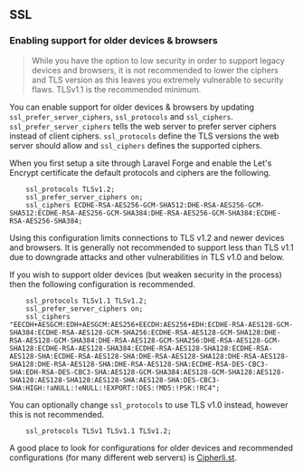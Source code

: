 ## SSL

### Enabling support for older devices & browsers

> While you have the option to low security in order to support legacy devices and browsers, it is not recommended to lower the ciphers and TLS version as this leaves you extremely vulnerable to security flaws. TLSv1.1 is the recommended minimum.

You can enable support for older devices & browsers by updating `ssl_prefer_server_ciphers`, `ssl_protocols` and `ssl_ciphers`. `ssl_prefer_server_ciphers` tells the web server to prefer server ciphers instead of client ciphers. `ssl_protocols` define the TLS versions the web server should allow and `ssl_ciphers` defines the supported ciphers. 

When you first setup a site through Laravel Forge and enable the Let's Encrypt certificate the default protocols and ciphers are the following.

```
    ssl_protocols TLSv1.2;
    ssl_prefer_server_ciphers on;
    ssl_ciphers ECDHE-RSA-AES256-GCM-SHA512:DHE-RSA-AES256-GCM-SHA512:ECDHE-RSA-AES256-GCM-SHA384:DHE-RSA-AES256-GCM-SHA384:ECDHE-RSA-AES256-SHA384;
```

Using this configuration limits connections to TLS v1.2 and newer devices and browsers. It is generally not recommended to support less than TLS v1.1 due to downgrade attacks and other vulnerabilities in TLS v1.0 and below.

If you wish to support older devices (but weaken security in the process) then the following configuration is recommended.

```
    ssl_protocols TLSv1.1 TLSv1.2;
    ssl_prefer_server_ciphers on;
    ssl_ciphers "EECDH+AESGCM:EDH+AESGCM:AES256+EECDH:AES256+EDH:ECDHE-RSA-AES128-GCM-SHA384:ECDHE-RSA-AES128-GCM-SHA256:ECDHE-RSA-AES128-GCM-SHA128:DHE-RSA-AES128-GCM-SHA384:DHE-RSA-AES128-GCM-SHA256:DHE-RSA-AES128-GCM-SHA128:ECDHE-RSA-AES128-SHA384:ECDHE-RSA-AES128-SHA128:ECDHE-RSA-AES128-SHA:ECDHE-RSA-AES128-SHA:DHE-RSA-AES128-SHA128:DHE-RSA-AES128-SHA128:DHE-RSA-AES128-SHA:DHE-RSA-AES128-SHA:ECDHE-RSA-DES-CBC3-SHA:EDH-RSA-DES-CBC3-SHA:AES128-GCM-SHA384:AES128-GCM-SHA128:AES128-SHA128:AES128-SHA128:AES128-SHA:AES128-SHA:DES-CBC3-SHA:HIGH:!aNULL:!eNULL:!EXPORT:!DES:!MD5:!PSK:!RC4";
```

You can optionally change `ssl_protocols` to use TLS v1.0 instead, however this is not recommended.

```
    ssl_protocols TLSv1 TLSv1.1 TLSv1.2; 
```

A good place to look for configurations for older devices and recommended configurations (for many different web servers) is [Cipherli.st](https://cipherli.st).
